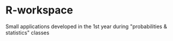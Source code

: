 # R-workspace
Small applications developed in the 1st year during "probabilities &amp; statistics" classes
